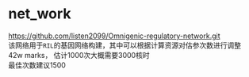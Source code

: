 # net_work
https://github.com/listen2099/Omnigenic-regulatory-network.git  
该网络用于`RIL`的基因网络构建，其中可以根据计算资源对估参次数进行调整  
42w marks， 估计1000次大概需要3000核时  
最佳次数建议1500  
